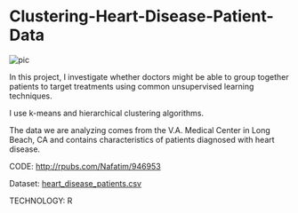 # Clustering-Heart-Disease-Patient-Data

![pic](https://user-images.githubusercontent.com/89815266/192108585-fd61bf78-6b70-403a-a2b8-ef63b4d426d1.jpg)

In this project, I investigate whether doctors might be able to group together patients to target treatments using common unsupervised learning techniques.

I use k-means and hierarchical clustering algorithms. 

The data we are analyzing comes from the V.A. Medical Center in Long Beach, CA and contains characteristics of patients diagnosed with heart disease.

CODE: http://rpubs.com/Nafatim/946953

Dataset: [heart_disease_patients.csv](https://github.com/NaFatimata/Clsutering-Heart-Disease-Patient-Data/files/9639134/heart_disease_patients.csv)

TECHNOLOGY: R
